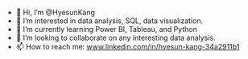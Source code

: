 - 👋 Hi, I’m @HyesunKang
- 👀 I’m interested in data analysis, SQL, data visualization.
- 🌱 I’m currently learning Power BI, Tableau, and Python
- 💞️ I’m looking to collaborate on any interesting data analysis.
- 📫 How to reach me: www.linkedin.com/in/hyesun-kang-34a2911b1

<!---
HyesunKang/HyesunKang is a ✨ special ✨ repository because its `README.md` (this file) appears on your GitHub profile.
You can click the Preview link to take a look at your changes.
--->
